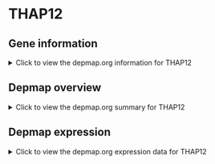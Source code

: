 <h1>THAP12</h1>

<h2>Gene information</h2>
<details>
  <summary>Click to view the depmap.org information for THAP12</summary>
  <iframe src="https://depmap.org/portal/gene/THAP12?tab=about" style="border:none;width:100%;height:800px"></iframe>
</details>

<h2>Depmap overview</h2>
<details>
  <summary>Click to view the depmap.org summary for THAP12</summary>
  <iframe src="https://depmap.org/portal/gene/THAP12?tab=overview" style="border:none;width:100%;height:800px"></iframe>
</details>

<h2>Depmap expression</h2>
<details>
  <summary>Click to view the depmap.org expression data for THAP12</summary>
  <iframe src="https://depmap.org/portal/gene/THAP12?tab=characterization" style="border:none;width:100%;height:800px"></iframe>
</details>


<!--
<h2>Reactome Pathway diagram</h2>
<details>
  <summary>Click to view Reactome pathway for THAP12</summary>
  PNAME
</details>
-->


